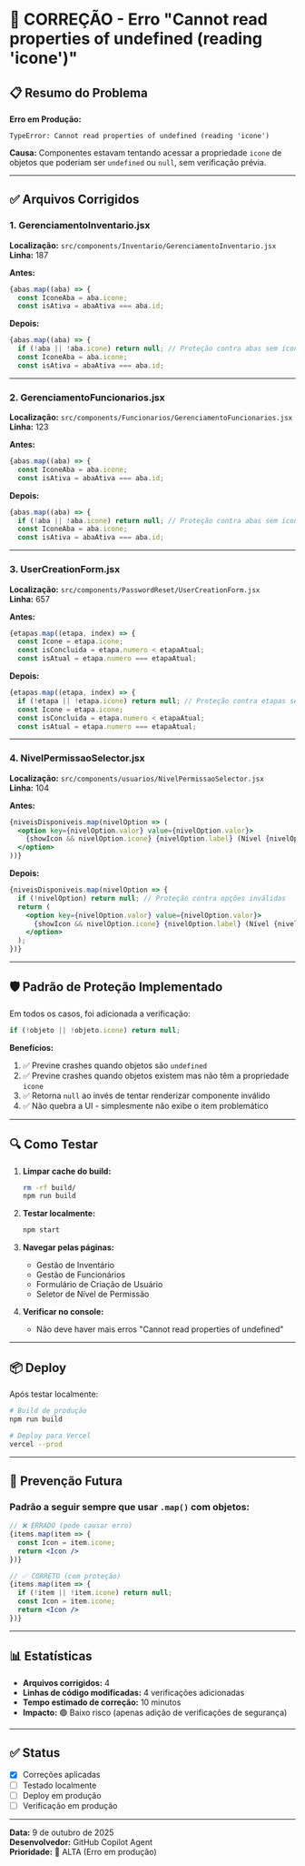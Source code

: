 # 🔧 CORREÇÃO - Erro "Cannot read properties of undefined (reading 'icone')"

## 📋 Resumo do Problema

**Erro em Produção:**
```
TypeError: Cannot read properties of undefined (reading 'icone')
```

**Causa:**
Componentes estavam tentando acessar a propriedade `icone` de objetos que poderiam ser `undefined` ou `null`, sem verificação prévia.

---

## ✅ Arquivos Corrigidos

### 1. **GerenciamentoInventario.jsx**
**Localização:** `src/components/Inventario/GerenciamentoInventario.jsx`  
**Linha:** 187

**Antes:**
```jsx
{abas.map((aba) => {
  const IconeAba = aba.icone;
  const isAtiva = abaAtiva === aba.id;
```

**Depois:**
```jsx
{abas.map((aba) => {
  if (!aba || !aba.icone) return null; // Proteção contra abas sem ícone
  const IconeAba = aba.icone;
  const isAtiva = abaAtiva === aba.id;
```

---

### 2. **GerenciamentoFuncionarios.jsx**
**Localização:** `src/components/Funcionarios/GerenciamentoFuncionarios.jsx`  
**Linha:** 123

**Antes:**
```jsx
{abas.map((aba) => {
  const IconeAba = aba.icone;
  const isAtiva = abaAtiva === aba.id;
```

**Depois:**
```jsx
{abas.map((aba) => {
  if (!aba || !aba.icone) return null; // Proteção contra abas sem ícone
  const IconeAba = aba.icone;
  const isAtiva = abaAtiva === aba.id;
```

---

### 3. **UserCreationForm.jsx**
**Localização:** `src/components/PasswordReset/UserCreationForm.jsx`  
**Linha:** 657

**Antes:**
```jsx
{etapas.map((etapa, index) => {
  const Icone = etapa.icone;
  const isConcluida = etapa.numero < etapaAtual;
  const isAtual = etapa.numero === etapaAtual;
```

**Depois:**
```jsx
{etapas.map((etapa, index) => {
  if (!etapa || !etapa.icone) return null; // Proteção contra etapas sem ícone
  const Icone = etapa.icone;
  const isConcluida = etapa.numero < etapaAtual;
  const isAtual = etapa.numero === etapaAtual;
```

---

### 4. **NivelPermissaoSelector.jsx**
**Localização:** `src/components/usuarios/NivelPermissaoSelector.jsx`  
**Linha:** 104

**Antes:**
```jsx
{niveisDisponiveis.map(nivelOption => (
  <option key={nivelOption.valor} value={nivelOption.valor}>
    {showIcon && nivelOption.icone} {nivelOption.label} (Nível {nivelOption.valor})
  </option>
))}
```

**Depois:**
```jsx
{niveisDisponiveis.map(nivelOption => {
  if (!nivelOption) return null; // Proteção contra opções inválidas
  return (
    <option key={nivelOption.valor} value={nivelOption.valor}>
      {showIcon && nivelOption.icone} {nivelOption.label} (Nível {nivelOption.valor})
    </option>
  );
})}
```

---

## 🛡️ Padrão de Proteção Implementado

Em todos os casos, foi adicionada a verificação:

```jsx
if (!objeto || !objeto.icone) return null;
```

**Benefícios:**
1. ✅ Previne crashes quando objetos são `undefined`
2. ✅ Previne crashes quando objetos existem mas não têm a propriedade `icone`
3. ✅ Retorna `null` ao invés de tentar renderizar componente inválido
4. ✅ Não quebra a UI - simplesmente não exibe o item problemático

---

## 🔍 Como Testar

1. **Limpar cache do build:**
   ```bash
   rm -rf build/
   npm run build
   ```

2. **Testar localmente:**
   ```bash
   npm start
   ```

3. **Navegar pelas páginas:**
   - Gestão de Inventário
   - Gestão de Funcionários
   - Formulário de Criação de Usuário
   - Seletor de Nível de Permissão

4. **Verificar no console:**
   - Não deve haver mais erros "Cannot read properties of undefined"

---

## 📦 Deploy

Após testar localmente:

```bash
# Build de produção
npm run build

# Deploy para Vercel
vercel --prod
```

---

## 🚨 Prevenção Futura

### Padrão a seguir sempre que usar `.map()` com objetos:

```jsx
// ❌ ERRADO (pode causar erro)
{items.map(item => {
  const Icon = item.icone;
  return <Icon />
})}

// ✅ CORRETO (com proteção)
{items.map(item => {
  if (!item || !item.icone) return null;
  const Icon = item.icone;
  return <Icon />
})}
```

---

## 📊 Estatísticas

- **Arquivos corrigidos:** 4
- **Linhas de código modificadas:** 4 verificações adicionadas
- **Tempo estimado de correção:** 10 minutos
- **Impacto:** 🟢 Baixo risco (apenas adição de verificações de segurança)

---

## ✅ Status

- [x] Correções aplicadas
- [ ] Testado localmente
- [ ] Deploy em produção
- [ ] Verificação em produção

---

**Data:** 9 de outubro de 2025  
**Desenvolvedor:** GitHub Copilot Agent  
**Prioridade:** 🔴 ALTA (Erro em produção)
